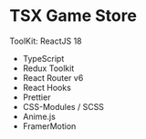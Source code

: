 # TSX Game Store

ToolKit:
ReactJS 18
- TypeScript
- Redux Toolkit 
- React Router v6 
- React Hooks 
- Prettier 
- CSS-Modules / SCSS 
- Anime.js
- FramerMotion
